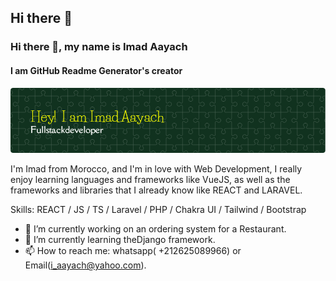 ## Hi there 👋

 ### Hi there 👋, my name is Imad Aayach
#### I am GitHub Readme Generator's creator
![Header](./github-header-image.png)

I'm Imad from Morocco, and I'm in love with Web Development, I really enjoy learning languages and frameworks like VueJS, as well as the frameworks and libraries that I already know like REACT and LARAVEL.

Skills: REACT / JS / TS / Laravel / PHP / Chakra UI / Tailwind / Bootstrap

- 🔭 I’m currently working on an ordering system for a Restaurant.
- 🌱 I’m currently learning theDjango framework. 
- 📫 How to reach me: whatsapp( +212625089966) or Email(i_aayach@yahoo.com).




